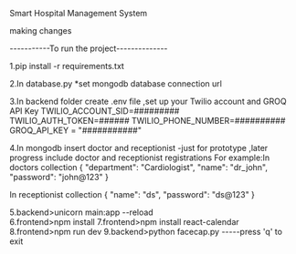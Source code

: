 Smart Hospital Management System

making changes

-----------To run the project-------------- 

1.pip install -r requirements.txt

2.In database.py
*set mongodb database connection url


3.In backend folder 
create .env file ,set up your Twilio account and GROQ API Key
TWILIO_ACCOUNT_SID=#########
TWILIO_AUTH_TOKEN=######
TWILIO_PHONE_NUMBER=##########
GROQ_API_KEY = "###########"

4.In mongodb insert  doctor and receptionist -just for prototype ,later progress include doctor and receptionist registrations
For example:In doctors collection
{
  "department": "Cardiologist",
  "name": "dr_john",
  "password": "john@123"
}

In receptionist collection 
{
  "name": "ds",
  "password": "ds@123"
}

 
5.backend>unicorn main:app --reload     
6.frontend>npm install
7.frontend>npm install react-calendar
8.frontend>npm run dev
9.backend>python facecap.py   -----press 'q' to exit     
